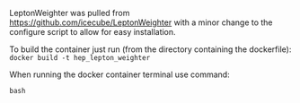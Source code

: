LeptonWeighter was pulled from https://github.com/icecube/LeptonWeighter with a minor change to the configure script to allow for easy installation.

To build the container just run (from the directory containing the dockerfile):
`docker build -t hep_lepton_weighter`

When running the docker container terminal use command:
```console
bash
```